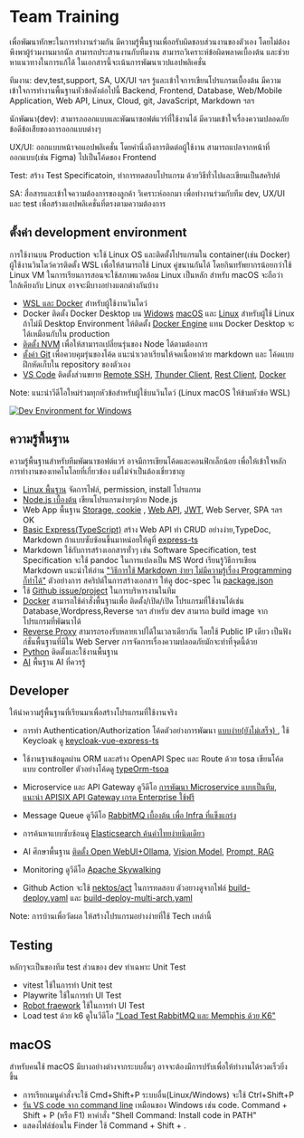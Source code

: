 # Team Training

เพื่อพัฒนาทักษะในการทำงานร่วมกัน มีความรู้พื้นฐานเพื่อถรับผิดชอบส่วนงานของตัวเอง โดยไม่ต้องพึงพาผู้ร่วมงานมากนัก สามารถประสานงานกับทีมงาน สามารถวิเคราะห์ข้อผิดพลาดเบื้องต้น และช่วยหาแนวทางในการแก้ได้ ในเอกสารนี้จะเน้นการพัฒนาเวปแอปพลิเคชั่น

ทีมงาน: dev,test,support, SA, UX/UI ฯลฯ รู้และเข้าใจการเขียนโปรแกรมเบื้องต้น มีความเข้าใจการทำงานพื้นฐานหัวข้อดังต่อไปนี้ Backend, Frontend, Database, Web/Mobile Application, Web API, Linux, Cloud, git, JavaScript, Markdown ฯลฯ 

นักพัฒนา(dev): สามารภออกแบบและพัฒนาซอฟต์แวร์ที่ใช้งานได้ มีความเข้าใจเรื่องความปลอดภัย ข้อดีข้อเสียของการออกแบบต่างๆ

UX/UI: ออกแบบหน้าจอแอปพลิเคชั่น โดยคำนึ่งถึงการติดต่อผู้ใช้งาน สามารถแปลจากหน้าที่ออกแบบ(เช่น Figma) ไปเป็นโค้ดของ Frontend

Test: สร้าง Test Specificatoin, ทำการทดสอบโปรแกรม ด้วยวิธีทั่วไปและเขียนเป็นสคริปต์

SA: สื่อสารและเข้าใจความต้องการของลูกค้า วิเคราะห์ออกมา เพื่อทำงานร่วมกับทีม dev, UX/UI และ test เพื่อสร้างแอปพลิเคชั่นที่ตรงตามความต้องการ

## ตั้งค่า development environment
การใช้งานบน Production จะใช้ Linux OS และติดตั้งโปรแกรมใน container(เช่น Docker) ผู้ใช้งานวินโดว์ควรติดตั้ง WSL เพื่อให้สามารถใช้ Linux คู่ขนานกันได้ โดยกินทรัพยากรน้อยกว่าใช้ Linux VM 
ในการเรียนการสอนจะใช้สภาพแวดล้อม Linux เป็นหลัก สำหรับ macOS จะถือว่าใกล้เคียงกับ Linux อาจจะมีบางอย่างแตกต่างกันบ้าง
- [WSL และ Docker](https://www.youtube.com/watch?v=8g_GwM60MaU) สำหรับผู้ใช้งานวินโดว์
- Docker ติดตั้ง Docker Desktop บน 
[Widows](https://docs.docker.com/desktop/install/windows-install/) 
[macOS](https://docs.docker.com/desktop/install/mac-install/)
และ
[Linux](https://docs.docker.com/desktop/install/linux-install/)
สำหรับผู้ใช้ Linux ถ้าไม่มี Desktop Environment ให้ติดตั้ง [Docker Engine](https://docs.docker.com/engine/) แทน Docker Desktop จะได้เหมือนกับใน production
- [ติดตั้ง NVM](https://github.com/nvm-sh/nvm) เพื่อให้สามารถเปลี่ยนรุ่นของ Node ได้ตามต้องการ
- [ตั้งค่า Git](https://github.com/schooltechx/youtube/blob/main/fullstack-dev/github/Setup.md) 
เพื่อควบคุมรุ่นของโค้ด แนะนำเวลาเรียนให้จดเนื้อหาด้วย markdown และ โค้ดแบบฝึกหัดเก็บใน repository ของตัวเอง
- [VS Code](https://code.visualstudio.com/download) ติดตั้งส่วนขยาย [Remote SSH](https://www.youtube.com/watch?v=cOopQQIL8JU), [Thunder Client](https://www.thunderclient.com/), [Rest Client](https://medium.com/lseg-developer-community/how-to-test-rest-api-with-visual-studio-code-rest-client-extensions-9f2e061d0299), [Docker](https://www.youtube.com/watch?v=Wo7sliKuiPo)


Note: แนะนำวีดีโอใหม่ร่วมทุกหัวข้อสำหรับผู้ใช้บนวินโดว์ (Linux macOS ให้ข้ามหัวข้อ WSL) 

[![Dev Environment for Windows](https://img.youtube.com/vi/7kWM6vWoXWw/0.jpg)](https://youtu.be/7kWM6vWoXWw "Dev Environment for Windows")

## ความรู้พื้นฐาน
ความรู้พื้นฐานสำหรับทีมพัฒนาซอฟต์แวร์ อาจมีการเขียนโค้ดและคอนฟิกเล็กน้อย เพื่อให้เข้าใจหลักการทำงานของเทคโนโลยที่เกี่ยวข้อง แต่ไม่จำเป็นต้องเชี่ยวชาญ 
- [Linux พื้นฐาน](./basic_linux.md) จัดการไฟล์, permission, install โปรแกรม
- [Node.js เบื้องต้น](./node/Readme.md)
เขียนโปรแกรมง่ายๆด้วย Node.js 
- Web App พื้นฐาน [Storage, cookie](https://youtu.be/amm45rEjono)
, [Web API](https://youtu.be/c49Y5VKKW34), [JWT](https://youtu.be/Sw-k9j2NeO8), Web Server, SPA ฯลฯ OK
- [Basic Express(TypeScript)](./ex-ts) สร้าง Web API ทำ CRUD อย่างง่าย,TypeDoc, Markdown ถ้าแบบซับซ้อนขึ้นมาหน่อยให้ดูที่ [express-ts](./express-ts/Readme.md)
- Markdown ใช้กับการสร้างเอกสารทั่วๆ เช่น Software Specification, test Specification จะใช้ pandoc ในการแปลงเป็น MS Word เรียนรู้วิธีการเขียน Markdown แนะนำให้อ่าน ["วิธีการใช้ Markdown ง่ายๆ ไม่มีความรู้เรื่อง Programming ก็ทำได้"](https://dev.classmethod.jp/articles/how-to-use-markdown-simply/)
ตัวอย่างการ สคริปต์ในการสร้างเอกสาร ให้ดู doc-spec ใน [package.json](./express-ts/package.json)
- ใช้ [Github issue/project](https://github.com/features/issues) ในการบริหารงานในทีม
- [Docker](./docker/Readme.md) สามารถใช้คำสั่งพื้นฐานเพื่อ ติดตั้ง/เปิด/เปิด โปรแกรมที่ใช้งานได้เช่น Database,Wordpress,Reverse ฯลฯ สำหรับ dev สามารถ build image จากโปรแกรมที่พัฒนาได้
- [Reverse Proxy](./reverse-proxy/Readme.md)  สามารถรองรับหลายเวปได้ในเวลาเดียวกัน โดยใช้ Public IP เดียว เป็นฟังก์ชั่นพื้นฐานที่มีใน Web Server การจัดการเรื่องความปลอดภัยมักจะทำที่จุดนี้ด้วย
- [Python](./python/Readme.md) ติดตั้งและใช้งานพื้นฐาน
- [AI](./AI/Readme.md) พื้นฐาน AI ที่ควรรู้

## Developer
ให้นำความรู้พื้นฐานที่เรียนมาเพื่อสร้างโปรแกรมที่ใช้งานจริง 
- การทำ Authentication/Authorization โค้ดตัวอย่างการพัฒนา [แบบง่าย(ยังไม่เสร็จ) ](./express-ts-webboard/Readme.md), ใช้ Keycloak ดู [keycloak-vue-express-ts](./keycloak-vue-express-ts/Readme.md) 
- ใช้งานฐานข้อมูลผ่าน ORM และสร้าง OpenAPI Spec และ Route ด้วย tosa เขียนโค้ดแบบ controller ตัวอย่างโค้ดดู [typeOrm-tsoa](./typeOrm-tsoa/)
- Microservice และ API Gateway ดูวีดีโอ [การพัฒนา Microservice แบบเป็นทีม](https://youtu.be/-zfABqdhmPg?si=ULJ5HjrLzAuLSGIP), [แนะนำ APISIX API Gateway เกรด Enterprise ใช้ฟรี](https://www.youtube.com/watch?v=0Rmy2Iwnmr0)

- Message Queue ดูวีดีโอ [RabbitMQ เบื้องต้น เพื่อ Infra ที่แข็งแกร่ง](https://www.youtube.com/watch?v=2vcApGyfiVs) 
- การค้นหาแบบซับซ้อนดู [Elasticsearch ค้นคำไทยง่ายนิดเดียว](https://www.youtube.com/watch?v=WGRKCnafBC4)
- AI ศึกษาพื้นฐาน [ติดตั้ง Open WebUI+Ollama](https://youtu.be/p5OM3nuf09M), [Vision Model](https://youtu.be/3ZEDifqpZiw), [Prompt, RAG](https://youtu.be/4O8Wjqt3AUg)
- Monitoring ดูวีดีโอ [Apache Skywalking](https://youtu.be/7d1Obv9XTvw)
- Github Action จะใช้ [nektos/act](https://github.com/nektos/act) ในการทดสอบ ตัวอยางดูจากไฟล์ [build-deploy.yaml](./keycloak-vue-express-ts/.github/workflows/build-deploy.yaml) และ [build-deploy-multi-arch.yaml](./keycloak-vue-express-ts/.github/workflows/build-deploy-multi-arch.yaml)


Note: การบ้านเพื่อวัดผล ให้สร้างโปรแกรมอย่างง่ายที่ใช้ Tech เหล่านี้

## Testing
หลักๆจะเป็นของทีม test ส่วนของ dev ทำเฉพาะ Unit Test

- vitest ใช้ในการทำ Unit test
- Playwrite ใช้ในการทำ UI Test
- [Robot fraework](./RobotFramework/)  ใช้ในการทำ UI Test
- Load test ด้วย k6 ดูในวีดีโอ ["Load Test RabbitMQ และ Memphis ด้วย K6"](https://www.youtube.com/watch?v=7KKoXFLqavE&t=820s)

## macOS
สำหรับคนใช้ macOS มีบางอย่างต่างจากระบบอื่นๆ อาจจะต้องมีการปรับเพื่อให้ทำงานได้รวดเร็วยิ่งขึ้น
- การเรียกเมนูคำสั่งจะใช้ Cmd+Shift+P ระบบอื่น(Linux/Windows) จะใช้ Ctrl+Shift+P
- [รัน VS code จาก command line](https://code.visualstudio.com/docs/setup/mac#_launching-from-the-command-line) เหมือนของ Windows เช่น code. Command + Shift + P (หรือ F1) หาคำสั่ง "Shell Command: Install code in PATH"
- แสดงไฟล์ซ่อนใน Finder ใช้ Command + Shift + .
